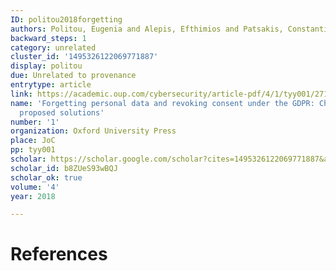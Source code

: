 ```yaml
---
ID: politou2018forgetting
authors: Politou, Eugenia and Alepis, Efthimios and Patsakis, Constantinos
backward_steps: 1
category: unrelated
cluster_id: '1495326122069771887'
display: politou
due: Unrelated to provenance
entrytype: article
link: https://academic.oup.com/cybersecurity/article-pdf/4/1/tyy001/27126900/tyy001.pdf
name: 'Forgetting personal data and revoking consent under the GDPR: Challenges and
  proposed solutions'
number: '1'
organization: Oxford University Press
place: JoC
pp: tyy001
scholar: https://scholar.google.com/scholar?cites=1495326122069771887&as_sdt=2005&sciodt=0,5&hl=en
scholar_id: b8ZUeS93wBQJ
scholar_ok: true
volume: '4'
year: 2018

---
```


# References

